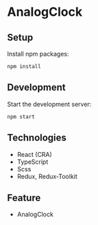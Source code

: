 # AnalogClock


## Setup

Install npm packages:

    npm install


## Development

Start the development server:

    npm start


## Technologies

- React (CRA)
- TypeScript
- Scss
- Redux, Redux-Toolkit

## Feature

- AnalogClock
